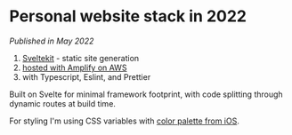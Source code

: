 # Personal website stack in 2022

_Published in May 2022_

1. [Sveltekit](https://svelte.dev/blog/sveltekit-beta) - static site generation
2. [hosted with Amplify on AWS](https://docs.aws.amazon.com/amplify/latest/userguide/getting-started.html)
3. with Typescript, Eslint, and Prettier

Built on Svelte for minimal framework footprint, with code splitting through dynamic routes at build time.

For styling I'm using CSS variables with [color palette from iOS](https://developer.apple.com/design/human-interface-guidelines/ios/visual-design/color/#system-colors).
